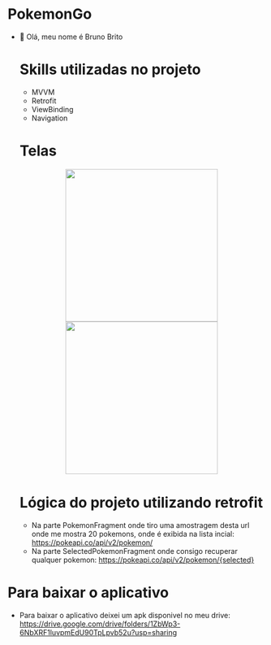 # PokemonGo
- 👋 Olá, meu nome é Bruno Brito
  
  ##
  # Skills utilizadas no projeto
  - MVVM
  - Retrofit
  - ViewBinding
  - Navigation
  
  ##
  # Telas
  <div align="center">
  <img src="https://user-images.githubusercontent.com/50091653/162790201-7d5b4f10-20d4-49de-863d-34ecb7d19595.png" width="300px" />
  <img src="https://user-images.githubusercontent.com/50091653/162790931-6898f0ae-3052-474a-beb1-532f6e18ed0f.png" width="300px" />
  </div>
  
  ##
  # Lógica do projeto utilizando retrofit
  - Na parte PokemonFragment onde tiro uma amostragem desta url onde me mostra 20 pokemons, onde é exibida na lista incial: https://pokeapi.co/api/v2/pokemon/
  - Na parte SelectedPokemonFragment onde consigo recuperar qualquer pokemon: https://pokeapi.co/api/v2/pokemon/{selected}

##
# Para baixar o aplicativo
  - Para baixar o aplicativo deixei um apk disponivel no meu drive: https://drive.google.com/drive/folders/1ZbWp3-6NbXRF1luvpmEdU90TpLpvb52u?usp=sharing

